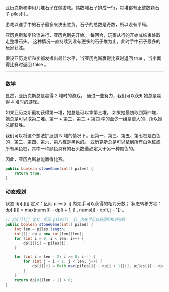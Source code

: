 亚历克斯和李用几堆石子在做游戏。偶数堆石子排成一行，每堆都有正整数颗石子 piles[i] 。

游戏以谁手中的石子最多来决出胜负。石子的总数是奇数，所以没有平局。

亚历克斯和李轮流进行，亚历克斯先开始。 每回合，玩家从行的开始或结束处取走整堆石头。 这种情况一直持续到没有更多的石子堆为止，此时手中石子最多的玩家获胜。

假设亚历克斯和李都发挥出最佳水平，当亚历克斯赢得比赛时返回 true ，当李赢得比赛时返回 false 。

***
### 数学

显然，亚历克斯总是赢得 2 堆时的游戏。 通过一些努力，我们可以获知她总是赢得 4 堆时的游戏。

如果亚历克斯最初获得第一堆，她总是可以拿第三堆。 如果她最初取到第四堆，她总是可以取第二堆。第一 + 第三，第二 + 第四 中的至少一组是更大的，所以她总能获胜。

我们可以将这个想法扩展到 N 堆的情况下。设第一、第三、第五、第七桩是白色的，第二、第四、第六、第八桩是黑色的。 亚历克斯总是可以拿到所有白色桩或所有黑色桩，其中一种颜色具有的石头数量必定大于另一种颜色的。

因此，亚历克斯总能赢得比赛。

```Java
public boolean stoneGame(int[] piles) {
    return true;
}
```

### 动态规划

状态 dp[i][j] 定义：区间 piles[i..j] 内先手可以获得的相对分数；
状态转移方程：dp[i][j] = max(nums[i] - dp[i + 1, j] , nums[j] - dp[i, j - 1]) 。

```Java
// dp[i][j] 定义：区间 piles[i..j] 内先手可以获得的相对分数
public boolean stoneGame(int[] piles) {
    int len = piles.length;
    int[][] dp = new int[len][len];
    for (int i = 0; i < len; i++) {
        dp[i][i] = piles[i];
    }

    for (int i = len - 2; i >= 0; i--) {
        for (int j = i + 1; j < len; j++) {
            dp[i][j] = Math.max(piles[i] - dp[i + 1][j], piles[j] - dp[i][j - 1]);
        }
    }
    return dp[0][len - 1] > 0;
}
```
